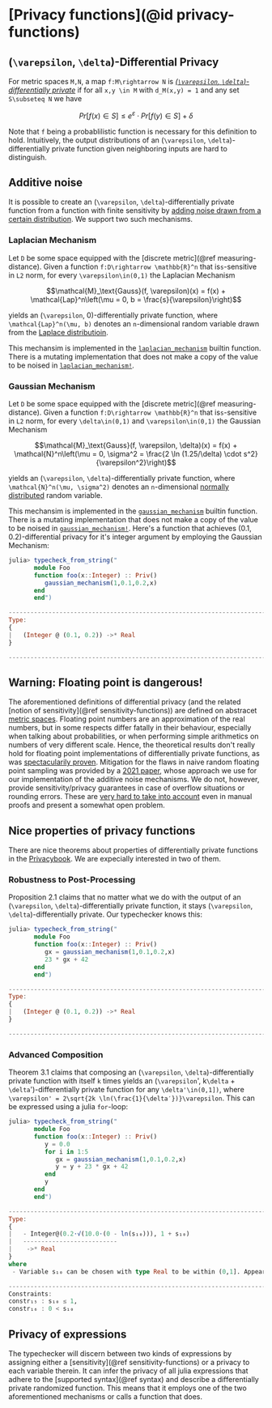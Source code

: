 
# [Privacy functions](@id privacy-functions)



## (``\varepsilon``, ``\delta``)-Differential Privacy
For metric spaces ``M,N``, a map ``f:M\rightarrow N`` is [*(``\varepsilon``, ``\delta``)-differentially private*](https://en.wikipedia.org/wiki/Differential_privacy) if for all ``x,y \in M`` with ``d_M(x,y) = 1`` and any set ``S\subseteq N`` we have
```math
Pr[f(x) \in S] \leq e^{\varepsilon} \cdot Pr[f(y) \in S] + \delta
```
Note that `f` being a probablilistic function is necessary for this definition to hold. Intuitively, the output distributions of an (``\varepsilon``, ``\delta``)-differentially private function given neighboring inputs are hard to distinguish.

## Additive noise
It is possible to create an (``\varepsilon``, ``\delta``)-differentially private function from a function with finite sensitivity by [adding noise drawn from a certain distribution](https://en.wikipedia.org/wiki/Additive_noise_mechanisms). We support two such mechanisms.

### Laplacian Mechanism
Let ``D`` be some space equipped with the [discrete metric](@ref measuring-distance). Given a function ``f:D\rightarrow \mathbb{R}^n`` that is``s``-sensitive in ``L2`` norm, for every ``\varepsilon\in(0,1)`` the Laplacian Mechanism
```math
\mathcal{M}_\text{Gauss}(f, \varepsilon)(x) = f(x) + \mathcal{Lap}^n\left(\mu = 0, b = \frac{s}{\varepsilon}\right)
```
yields an (``\varepsilon``, 0)-differentially private function, where ``\mathcal{Lap}^n(\mu, b)`` denotes an ``n``-dimensional random variable drawn from the [Laplace distributioin](https://en.wikipedia.org/wiki/Laplace_distribution).

This mechansim is implemented in the [`laplacian_mechanism`](@ref) builtin function. There is a mutating implementation that does not make a copy of the value to be noised in [`laplacian_mechanism!`](@ref).


### Gaussian Mechanism
Let ``D`` be some space equipped with the [discrete metric](@ref measuring-distance). Given a function ``f:D\rightarrow \mathbb{R}^n`` that is``s``-sensitive in ``L2`` norm, for every ``\delta\in(0,1)`` and ``\varepsilon\in(0,1)`` the Gaussian Mechanism
```math
\mathcal{M}_\text{Gauss}(f, \varepsilon, \delta)(x) = f(x) + \mathcal{N}^n\left(\mu = 0, \sigma^2 = \frac{2 \ln (1.25/\delta) \cdot s^2}{\varepsilon^2}\right)
```
yields an (``\varepsilon``, ``\delta``)-differentially private function, where ``\mathcal{N}^n(\mu, \sigma^2)`` denotes an ``n``-dimensional [normally distributed](https://en.wikipedia.org/wiki/Normal_distribution) random variable.

This mechansim is implemented in the [`gaussian_mechanism`](@ref) builtin function. There is a mutating implementation that does not make a copy of the value to be noised in [`gaussian_mechanism!`](@ref). Here's a function that achieves (0.1, 0.2)-differential privacy for it's integer argument by employing the Gaussian Mechanism:
```julia
julia> typecheck_from_string("
       module Foo
       function foo(x::Integer) :: Priv()
          gaussian_mechanism(1,0.1,0.2,x)
       end
       end")

---------------------------------------------------------------------------
Type:
{
|   (Integer @ (0.1, 0.2)) ->* Real
}

---------------------------------------------------------------------------
```

## Warning: Floating point is dangerous!
The aforementioned definitions of differential privacy (and the related [notion of sensitivity](@ref sensitivity-functions)) are defined on abstracet [metric spaces](https://en.wikipedia.org/wiki/Metric_space). Floating point numbers are an approximation of the real numbers, but in some respects differ fatally in their behaviour, especially when talking about probabilities, or when performing simple arithmetics on numbers of very different scale. Hence, the theoretical results don't really hold for floating point implementations of differentially private functions, as was [spectacularily proven](https://www.microsoft.com/en-us/research/wp-content/uploads/2012/10/lsbs.pdf). Mitigation for the flaws in naive random floating point sampling was provided by a [2021 paper](https://arxiv.org/abs/2107.10138), whose approach we use for our implementation of the additive noise mechanisms. We do not, however, provide sensitivity/privacy guarantees in case of overflow situations or rounding errors. These are [very hard to take into account](https://cs-people.bu.edu/jiawenl/pdf/2020DP-FLPT.pdf) even in manual proofs and present a somewhat open problem.


## Nice properties of privacy functions
There are nice theorems about properties of differentially private functions in the [Privacybook](https://www.cis.upenn.edu/~aaroth/Papers/privacybook.pdf). We are expecially interested in two of them.

### Robustness to Post-Processing
Proposition 2.1 claims that no matter what we do with the output of an (``\varepsilon``, ``\delta``)-differentially private function, it stays (``\varepsilon``, ``\delta``)-differentially private. Our typechecker knows this:
```julia
julia> typecheck_from_string("
       module Foo
       function foo(x::Integer) :: Priv()
          gx = gaussian_mechanism(1,0.1,0.2,x)
          23 * gx + 42
       end
       end")

---------------------------------------------------------------------------
Type:
{
|   (Integer @ (0.1, 0.2)) ->* Real
}

---------------------------------------------------------------------------
```

### Advanced Composition
Theorem 3.1 claims that composing an (``\varepsilon``, ``\delta``)-differentially private function with itself `k` times yields an (``\varepsilon``', k``\delta`` + ``\delta``')-differentially private function for any ``\delta'\in(0,1])``, where ``\varepsilon' = 2\sqrt{2k \ln(\frac{1}{\delta′})}\varepsilon``. This can be expressed using a julia `for`-loop:

```julia
julia> typecheck_from_string("
       module Foo
       function foo(x::Integer) :: Priv()
          y = 0.0
          for i in 1:5
             gx = gaussian_mechanism(1,0.1,0.2,x)
             y = y + 23 * gx + 42
          end
          y
       end
       end")

---------------------------------------------------------------------------
Type:
{
|   - Integer@(0.2⋅√(10.0⋅(0 - ln(s₁₀))), 1 + s₁₀)
|   --------------------------
|    ->* Real
}
where
 - Variable s₁₀ can be chosen with type Real to be within (0,1]. Appeared in the privacy loop in none: line 5

---------------------------------------------------------------------------
Constraints:
constr₁₅ : s₁₀ ≤ 1,
constr₁₆ : 0 < s₁₀
```

## Privacy of expressions
The typechecker will discern between two kinds of expressions by assigning either a [sensitivity](@ref sensitivity-functions) or a privacy to each variable therein. It can infer the privacy of all julia expressions that adhere to the [supported syntax](@ref syntax) and describe a differentially private randomized function. This means that it employs one of the two aforementioned mechanisms or calls a function that does.
